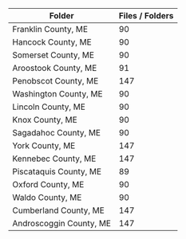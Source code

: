 | Folder                  |   Files / Folders |
|-------------------------|-------------------|
| Franklin County, ME     |                90 |
| Hancock County, ME      |                90 |
| Somerset County, ME     |                90 |
| Aroostook County, ME    |                91 |
| Penobscot County, ME    |               147 |
| Washington County, ME   |                90 |
| Lincoln County, ME      |                90 |
| Knox County, ME         |                90 |
| Sagadahoc County, ME    |                90 |
| York County, ME         |               147 |
| Kennebec County, ME     |               147 |
| Piscataquis County, ME  |                89 |
| Oxford County, ME       |                90 |
| Waldo County, ME        |                90 |
| Cumberland County, ME   |               147 |
| Androscoggin County, ME |               147 |